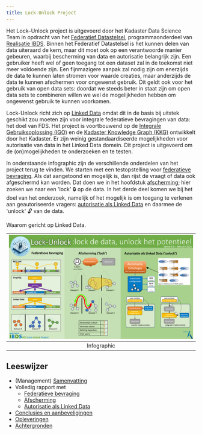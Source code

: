 ```yaml
---
title: Lock-Unlock Project
---
```

Het Lock–Unlock project is uitgevoerd door het Kadaster Data Science Team in opdracht van het [Federatief
Datastelsel](https://realisatieibds.pleio.nl/page/view/8852ee2a-a28a-4b91-9f3e-aab229bbe07f/federatief-datastelsel),
programmaonderdeel van [Realisatie IBDS](https://realisatieibds.pleio.nl/). Binnen het Federatief
Datastelsel is het kunnen delen van data uiteraard de kern, maar dit moet ook op een verantwoorde
manier gebeuren, waarbij bescherming van data en autorisatie belangrijk zijn. Een gebruiker heeft wel of geen toegang tot een dataset zal in de toekomst niet meer voldoende zijn. Een fijnmazigere aanpak zal nodig zijn om enerzijds de data te kunnen laten stromen voor waarde creaties, maar anderzijds de data te kunnen afschermen voor ongewenst gebruik. Dit geldt ook voor het gebruik van open data sets: doordat we steeds beter in staat zijn om open data sets te combineren willen we wel de mogelijkheden hebben om ongewenst gebruik te kunnen voorkomen.

Lock-Unlock richt zich op [Linked Data](./federatieve-bevraging/linkeddata.md) omdat dit in de basis bij uitstek geschikt zou moeten zijn voor integrale federatieve bevragingen van data: het doel van FDS. Het project is voortbouwend op de
<a href="https://labs.kadaster.nl/cases/integralegebruiksoplossing" target="_blank">Integrale
Gebruiksoplossing (IGO)</a> en de <a href="https://labs.kadaster.nl/thema/Knowledge_graph"
target="_blank">Kadaster Knowledge Graph (KKG)</a> ontwikkelt door het Kadaster. Er zijn weinig
gestandaardiseerde mogelijkheden voor autorisatie van data in het Linked Data domein. Dit project is
uitgevoerd om de (on)mogelijkheden te onderzoeken en te testen.

In onderstaande infographic zijn de verschillende onderdelen van het project terug te vinden. We
starten met een testopstelling voor [federatieve bevraging](./federatieve-bevraging/index.md). Als dat
aangetoond en mogelijk is, dan rijst de vraagt of data ook afgeschermd kan worden. Dat doen we in
het hoofdstuk [afscherming](./afscherming/index.md); hier zoeken we naar een 'lock' :lock: op de data. In
het derde deel komen we bij het doel van het onderzoek, namelijk of het mogelijk is om toegang te
verlenen aan geautoriseerde vragers: [autorisatie als Linked Data](./autorisatie-als-linkeddata/index.md) en
daarmee de 'unlock' :unlock: van de data.

Waarom gericht op Linked Data. 

| ![Infographic](images/infographic.png) |
| :--: |
| Infographic |

## Leeswijzer

- (Management) [Samenvatting](./samenvatting.md)
- Volledig rapport met
    - [Federatieve bevraging](./federatieve-bevraging/index.md)
    - [Afscherming](./afscherming/index.md)
    - [Autorisatie als Linked Data](./autorisatie-als-linkeddata/index.md)
- [Conclusies en aanbeveligingen](./conclusies.md)
- [Opleveringen](./opleveringen.md)
- [Achtergronden](./achtergrond/index.md)
